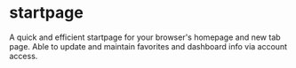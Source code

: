 # startpage
A quick and efficient startpage for your browser's homepage and new tab page. Able to update and maintain favorites and dashboard info via account access.
